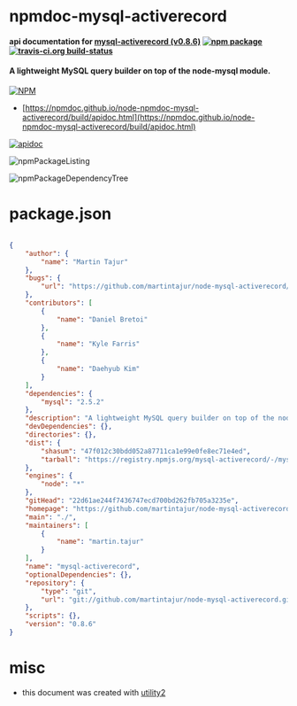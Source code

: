 # npmdoc-mysql-activerecord

#### api documentation for  [mysql-activerecord (v0.8.6)](https://github.com/martintajur/node-mysql-activerecord)  [![npm package](https://img.shields.io/npm/v/npmdoc-mysql-activerecord.svg?style=flat-square)](https://www.npmjs.org/package/npmdoc-mysql-activerecord) [![travis-ci.org build-status](https://api.travis-ci.org/npmdoc/node-npmdoc-mysql-activerecord.svg)](https://travis-ci.org/npmdoc/node-npmdoc-mysql-activerecord)

#### A lightweight MySQL query builder on top of the node-mysql module.

[![NPM](https://nodei.co/npm/mysql-activerecord.png?downloads=true&downloadRank=true&stars=true)](https://www.npmjs.com/package/mysql-activerecord)

- [https://npmdoc.github.io/node-npmdoc-mysql-activerecord/build/apidoc.html](https://npmdoc.github.io/node-npmdoc-mysql-activerecord/build/apidoc.html)

[![apidoc](https://npmdoc.github.io/node-npmdoc-mysql-activerecord/build/screenCapture.buildCi.browser.%252Ftmp%252Fbuild%252Fapidoc.html.png)](https://npmdoc.github.io/node-npmdoc-mysql-activerecord/build/apidoc.html)

![npmPackageListing](https://npmdoc.github.io/node-npmdoc-mysql-activerecord/build/screenCapture.npmPackageListing.svg)

![npmPackageDependencyTree](https://npmdoc.github.io/node-npmdoc-mysql-activerecord/build/screenCapture.npmPackageDependencyTree.svg)



# package.json

```json

{
    "author": {
        "name": "Martin Tajur"
    },
    "bugs": {
        "url": "https://github.com/martintajur/node-mysql-activerecord/issues"
    },
    "contributors": [
        {
            "name": "Daniel Bretoi"
        },
        {
            "name": "Kyle Farris"
        },
        {
            "name": "Daehyub Kim"
        }
    ],
    "dependencies": {
        "mysql": "2.5.2"
    },
    "description": "A lightweight MySQL query builder on top of the node-mysql module.",
    "devDependencies": {},
    "directories": {},
    "dist": {
        "shasum": "47f012c30bdd052a87711ca1e99e0fe8ec71e4ed",
        "tarball": "https://registry.npmjs.org/mysql-activerecord/-/mysql-activerecord-0.8.6.tgz"
    },
    "engines": {
        "node": "*"
    },
    "gitHead": "22d61ae244f7436747ecd700bd262fb705a3235e",
    "homepage": "https://github.com/martintajur/node-mysql-activerecord",
    "main": "./",
    "maintainers": [
        {
            "name": "martin.tajur"
        }
    ],
    "name": "mysql-activerecord",
    "optionalDependencies": {},
    "repository": {
        "type": "git",
        "url": "git://github.com/martintajur/node-mysql-activerecord.git"
    },
    "scripts": {},
    "version": "0.8.6"
}
```



# misc
- this document was created with [utility2](https://github.com/kaizhu256/node-utility2)
